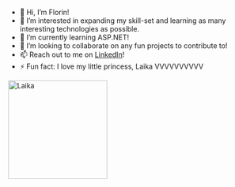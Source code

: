 - 👋 Hi, I’m Florin!
- 👀 I’m interested in expanding my skill-set and learning as many interesting technologies as possible.
- 🌱 I’m currently learning ASP.NET!
- 💞️ I’m looking to collaborate on any fun projects to contribute to!
- 📫 Reach out to me on [LinkedIn](https://www.linkedin.com/in/florin-andrei-ivana-307776239/?locale=ro_RO)!
- ⚡ Fun fact: I love my little princess, Laika VVVVVVVVVV
<img src="https://github.com/user-attachments/assets/9d576240-61c9-4603-83ef-5efd57c65e04" alt="Laika" width="200" />
<!---
florin-irl/florin-irl is a ✨ special ✨ repository because its `README.md` (this file) appears on your GitHub profile.
You can click the Preview link to take a look at your changes.
--->

